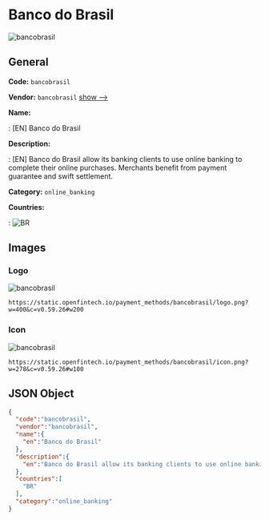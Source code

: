 
# Banco do Brasil 
![bancobrasil](https://static.openfintech.io/payment_methods/bancobrasil/logo.png?w=400&c=v0.59.26#w200)  

## General 
**Code:** `bancobrasil` 
 
**Vendor:** `bancobrasil` [show -->](/vendors/bancobrasil/) 
 
**Name:** 
 
:	[EN] Banco do Brasil 
 
**Description:** 
 
: [EN] Banco do Brasil allow its banking clients to use online banking to complete their online purchases. Merchants benefit from payment guarantee and swift settlement.  
 
**Category:** `online_banking` 
 
**Countries:** 
 
:	![BR](https://cdnjs.cloudflare.com/ajax/libs/flag-icon-css/3.3.0/flags/4x3/br.svg#w24)  

## Images 

### Logo 
![bancobrasil](https://static.openfintech.io/payment_methods/bancobrasil/logo.png?w=400&c=v0.59.26#w200)  

```
https://static.openfintech.io/payment_methods/bancobrasil/logo.png?w=400&c=v0.59.26#w200
```  

### Icon 
![bancobrasil](https://static.openfintech.io/payment_methods/bancobrasil/icon.png?w=278&c=v0.59.26#w100)  

```
https://static.openfintech.io/payment_methods/bancobrasil/icon.png?w=278&c=v0.59.26#w100
```  

## JSON Object 

```json
{
  "code":"bancobrasil",
  "vendor":"bancobrasil",
  "name":{
    "en":"Banco do Brasil"
  },
  "description":{
    "en":"Banco do Brasil allow its banking clients to use online banking to complete their online purchases. Merchants\u00a0benefit from payment guarantee and swift settlement.\u00a0"
  },
  "countries":[
    "BR"
  ],
  "category":"online_banking"
}
```  
